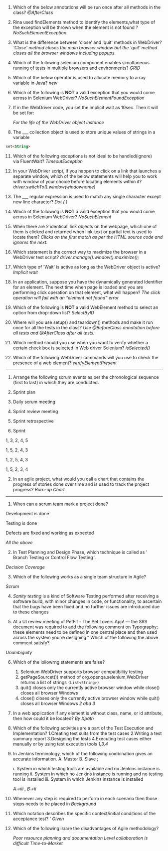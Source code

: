 1. Which of the below annotations will be run once after all methods in the class?
	*@AfterClass*

2. Rina used findElements method to identify the elements,what type of the exception will be thrown when the element is not found ?
	*NoSuchElementException*

3. What is the difference between 'close' and 'quit' methods in WebDriver?
	*'Close' method closes the main browser window but the 'quit' method closes all the browser windows including popups.*

4. Which of the following selenium component enables simultaneous running of tests in multiple browsers and environments?
	*GRID*

5. Which of the below operator is used to allocate memory to array variable in Java?
	*new*

7. Which of the following is **NOT** a valid exception that you would come across in Selenium WebDriver?
	*NoSuchElementFoundException*


8. If in the WebDriver code, you set the implicit wait as 10sec. Then it will be set for:

	*For the life of the WebDriver object instance*


9. The ___ collection object is used to store unique values of strings in a variable

```html
set<String>
```


11. Which of the following exceptions is not ideal to be handled(ignore) via FluentWait?
	*TimeoutException*

12. In your WebDriver script, If you happen to click on a link that launches a separate window, which of the below statements will help you to work with window of your choice before locating elements within it?
	*driver.switchTo().window(windowname)*


14. The ___ regular expression is used to match any single character except new line character?
	*Dot (.)*
15. Which of the following is **NOT** a valid exception that you would come across in Selenium WebDriver?
	*NoSuchElement*

16. When there are 2 identical  link objects on the webpage, which one of them is clicked and returned when link-text or partial text is used to locate them?
	*Clicks on the first match as per the HTML source code and ignores the next.*

17. Which statement is the correct way to maximize the browser in a WebDriver test script?
	*driver.manage().window().maximize();*

18. Which type of 'Wait' is active as long as the WebDriver object is active?
	*Implicit wait*

19. In an application, suppose you have the dynamically generated Identifier for an element. The next time when page is loaded and you are performing click operation on that element, what will happen?
	*The click operation will fail with an “element not found” error*
20. Which of the following is **NOT** a valid WebElement method to select an option from drop-down list?
	*SelectByID*

21. Where will you use setup() and teardown() methods and make it run once for all the tests in the class?
	*Use @BeforeClass annotation before all tests and @AfterClass after all tests.*

22. Which method should you use when you want to verify whether a certain check box is selected in Web driver Selenium?
	*isSelected()*

23. Which of the following WebDriver commands will you use to check the presence of a web element?
	*verifyElementPresent*


---

1. Arrange the following scrum events as per the chronological sequence (first to last) in which they are conducted.

  
1. Sprint plan  
2. Daily scrum meeting  
3. Sprint review meeting   
4. Sprint retrospective   
5. Sprint

1, 3, 2, 4, 5

1, 5, 2, 4, 3

1, 2, 5, 4, 3

1, 5, 2, 3, 4

2. In an agile project, what would you call a chart that contains the progress of stories done over time and is used to track the project progress?
	*Burn-up Chart*


---

1. When can a scrum team mark a project done?

Development is done 

Testing is done

Defects are fixed and working as expected 

*All the above*

2. In Test Planning and Design Phase, which technique is called as ' Branch Testing or Control Flow Testing '.
 
 *Decision Coverage*

3. Which of the following works as a single team structure in Agile?

*Scrum*

4. *Sanity testing* is a kind of Software Testing performed after receiving a software build, with minor changes in code, or functionality, to ascertain that the bugs have been fixed and no further issues are introduced due to these changes

5. At a UI review meeting of PetFit - The Pet Lovers App! — the SRS document was required to add the following comment on Typography; these elements need to be defined in one central place and then used across the system you're designing." Which of the following the above comment satisfy?

 *Unambiguity*

6. Which of the lollowrng statements are false?

	1. Selenium WebDriver supports browser compatibility testing
	2. getPageSourcet()) method of org.openqa.selenium.WebDriver returns a list of strings `(List<String>)`
	3. quit() closes only the currently active browser window while close() closes all browser Windows
	4. close() closes only the currently active browser window while quit() closes all browser Windows
	*2 abd 3*

7. In a web application if any element is without class, name, or id attribute, then how could it be located?
	*By Xpath*

8. Which of the following activities are a part of the Test Execution and Implementation?
	1.Creating test suits from the test cases
	2.Writing a test summary report
	3.Designing the tests 
	4.Executing test cases either manually or by using test execution tools
	*1,3,4*

9. In Jenkins terminology, which of the following combination gives an accurate information.
	A. Master
	B. Slave ;

	i. System in which testing tools are available and no Jenkins instance is running
	ii. System in which no Jenkins instance is running and no testing tool is installed
	iii. System in which Jenkins instance is installed

	*A->iii , B->ii*

10. Whenever any step is required to perform in each scenario then those steps needs to be placed in
	*Background*

11. Which notation describes the specific context/initial conditions of the acceptance test? '
	*Given* 

12. Which of the following is/are the disadvantages of Agile methodology?
	
	*Poor resource planning and documentation
	 Level  collaboration is difficult
	Time-to-Market*

